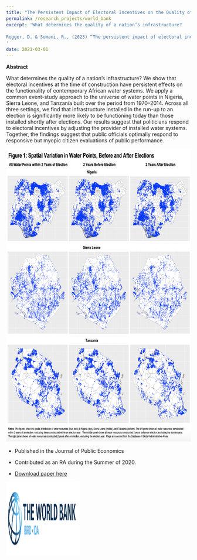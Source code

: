 ```yaml
---
title: "The Persistent Impact of Electoral Incentives on the Quality of Infrastructure - Rogger & Somani 💦"
permalink: /research_projects/world_bank
excerpt: 'What determines the quality of a nation’s infrastructure?

Rogger, D. & Somani, R., (2023) “The persistent impact of electoral incentives on the quality of infrastructure”, Journal of Public Economics 222, doi.org/10.1016/j.jpubeco.2023.104880
'
date: 2021-03-01
---
```

**Abstract**

What determines the quality of a nation’s infrastructure? We show that electoral incentives at the time of construction have persistent effects on the functionality of contemporary African water systems. We apply a common event-study approach to the universe of water points in Nigeria, Sierra Leone, and Tanzania built over the period from 1970–2014. Across all three settings, we find that infrastructure installed in the run-up to an election is significantly more likely to be functioning today than those installed shortly after elections. Our results suggest that politicians respond to electoral incentives by adjusting the provider of installed water systems. Together, the findings suggest that public officials optimally respond to responsive but myopic citizen evaluations of public performance.


<center><img src="/images/research_projects/world_bank.png" width="800" height="800" /></center>


* Published in the Journal of Public Economics
* Contributed as an RA during the Summer of 2020.

* [Download paper here](https://www.sciencedirect.com/science/article/pii/S0047272723000622?dgcid=author)


<img src="/images/cv/wb.png" width="200" height="200" />
